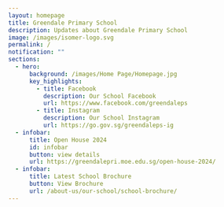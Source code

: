 ```yaml
---
layout: homepage
title: Greendale Primary School
description: Updates about Greendale Primary School
image: /images/isomer-logo.svg
permalink: /
notification: ""
sections:
  - hero:
      background: /images/Home Page/Homepage.jpg
      key_highlights:
        - title: Facebook
          description: Our School Facebook
          url: https://www.facebook.com/greendaleps
        - title: Instagram
          description: Our School Instagram
          url: https://go.gov.sg/greendaleps-ig
  - infobar:
      title: Open House 2024
      id: infobar
      button: view details
      url: https://greendalepri.moe.edu.sg/open-house-2024/
  - infobar:
      title: Latest School Brochure
      button: View Brochure
      url: /about-us/our-school/school-brochure/
---
```

